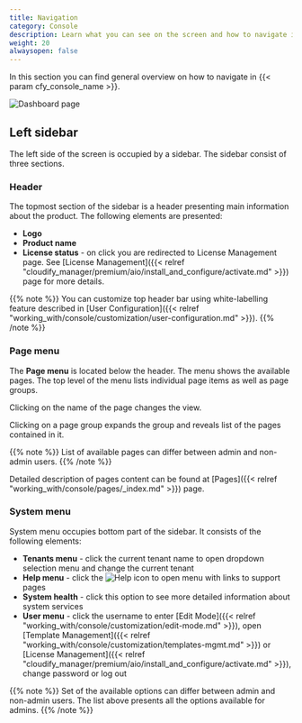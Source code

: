 ```yaml
---
title: Navigation
category: Console
description: Learn what you can see on the screen and how to navigate in the application.
weight: 20
alwaysopen: false
---
```


In this section you can find general overview on how to navigate in {{< param cfy_console_name >}}.  

![Dashboard page]( /images/ui/pages/dashboard-page.png )

## Left sidebar

The left side of the screen is occupied by a sidebar. The sidebar consist of three sections.

### Header

The topmost section of the sidebar is a header presenting main information about the product. The following elements are presented:

* **Logo**
* **Product name**
* **License status** - on click you are redirected to License Management page. See [License Management]({{< relref "cloudify_manager/premium/aio/install_and_configure/activate.md" >}}) page for more details.

{{% note %}}
You can customize top header bar using white-labelling feature described in [User Configuration]({{< relref "working_with/console/customization/user-configuration.md" >}}).
{{% /note %}}

### Page menu

The **Page menu** is located below the header. The menu shows the available pages. The top level of the menu lists individual page items as well as page groups.

Clicking on the name of the page changes the view.

Clicking on a page group expands the group and reveals list of the pages contained in it.

{{% note %}}
List of available pages can differ between admin and non-admin users.
{{% /note %}}

Detailed description of pages content can be found at [Pages]({{< relref "working_with/console/pages/_index.md" >}}) page.

### System menu

System menu occupies bottom part of the sidebar. It consists of the following elements:

* **Tenants menu** - click the current tenant name to open dropdown selection menu and change the current tenant
* **Help menu** - click the ![Help icon]( /images/ui/icons/help-icon.png ) to open menu with links to support pages
* **System health** - click this option to see more detailed information about system services
* **User menu** - click the username to enter [Edit Mode]({{< relref "working_with/console/customization/edit-mode.md" >}}), open [Template Management]({{< relref "working_with/console/customization/templates-mgmt.md" >}}) or [License Management]({{< relref "cloudify_manager/premium/aio/install_and_configure/activate.md" >}}), change password or log out

{{% note %}}
Set of the available options can differ between admin and non-admin users. The list above presents all the options available for admins.
{{% /note %}}
